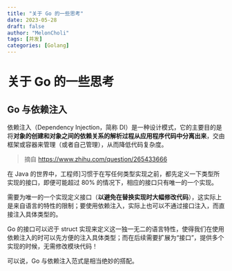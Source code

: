 ```yaml
---
title: "关于 Go 的一些思考"
date: 2023-05-28
draft: false
author: "MelonCholi"
tags: [并发]
categories: [Golang]
---
```


# 关于 Go 的一些思考

## Go 与依赖注入

依赖注入（Dependency Injection，简称 DI）是一种设计模式，它的主要目的是将**对象的创建和对象之间的依赖关系的解析过程从应用程序代码中分离出来**，交由框架或容器来管理（或者自己管理），从而降低代码复杂度。

> 摘自 https://www.zhihu.com/question/265433666

在 Java 的世界中，工程师]习惯于在写任何类型实现之前，都先定义一下类型所实现的接口，即便可能超过 80% 的情况下，相应的接口只有唯一的一个实现。

需要为唯一的一个实现定义接口（**以避免在替换实现时大幅修改代码**），这实际上是来自语言的特性的限制；要使用依赖注入，实际上也可以不通过接口注入，而直接注入具体类型的。

Go 的接口可以迟于 struct 实现来定义这一独一无二的语言特性，使得我们在使用依赖注入的时可以先方便的注入具体类型；而在后续需要扩展为“接口”，提供多个实现的时候，无需修改模块代码！

可以说，Go 与依赖注入范式是相当绝妙的搭配。